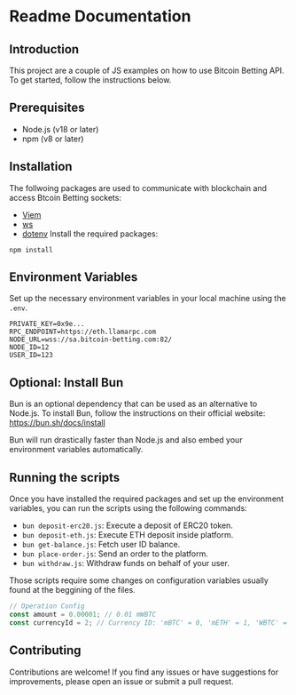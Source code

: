 # Readme Documentation

## Introduction

This project are a couple of JS examples on how to use Bitcoin Betting API. To get started, follow the instructions below.

## Prerequisites

- Node.js (v18 or later)
- npm (v8 or later)

## Installation

The follwoing packages are used to communicate with blockchain and access Btcoin Betting sockets:

- [Viem](https://viem.sh/)
- [ws](https://github.com/websockets/ws)
- [dotenv](https://github.com/motdotla/dotenv)
  Install the required packages:

```
npm install
```

## Environment Variables

Set up the necessary environment variables in your local machine using the `.env`.

```env
PRIVATE_KEY=0x9e...
RPC_ENDPOINT=https://eth.llamarpc.com
NODE_URL=wss://sa.bitcoin-betting.com:82/
NODE_ID=12
USER_ID=123
```

## Optional: Install Bun

Bun is an optional dependency that can be used as an alternative to Node.js. To install Bun, follow the instructions on their official website: https://bun.sh/docs/install

Bun will run drastically faster than Node.js and also embed your environment variables automatically.

## Running the scripts

Once you have installed the required packages and set up the environment variables, you can run the scripts using the following commands:

- `bun deposit-erc20.js`: Execute a deposit of ERC20 token.
- `bun deposit-eth.js`: Execute ETH deposit inside platform.
- `bun get-balance.js`: Fetch user ID balance.
- `bun place-order.js`: Send an order to the platform.
- `bun withdraw.js`: Withdraw funds on behalf of your user.

Those scripts require some changes on configuration variables usually found at the beggining of the files.

```js
// Operation Config
const amount = 0.00001; // 0.01 mWBTC
const currencyId = 2; // Currency ID: 'mBTC' = 0, 'mETH' = 1, 'WBTC' = 2
```

## Contributing

Contributions are welcome! If you find any issues or have suggestions for improvements, please open an issue or submit a pull request.
